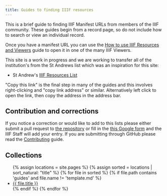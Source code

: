 ```yaml
---
title: Guides to finding IIIF resources
---
```


This is a brief guide to finding IIIF Manifest URLs from members of the IIIF community.  These guides begin from a record page, so do not include how to search or view an individual record.

Once you have a manifest URL you can use the [How to use IIIF Resources and Viewers](https://medium.com/@IIIF_io/how-to-use-iiif-resources-and-image-viewers-bd378a68b013) guide to open it in one of the many IIIF Viewers. 

This site is a work in progress and we are working to transfer all of the institution's from the St Andrews list which was an inspiration for this site:

 * St Andrew's [IIIF Resources List](https://www.st-andrews.ac.uk/assets/university/library/documents/IIF%20resources.pdf)

"Copy this link" is the final step in many of the guides and this involves right-clicking and "copy link address" or similar. Alternatively left click to open the link, then copy the address in the address bar. 

## Contribution and corrections

If you notice a correction or would like to add to this lists please either submit a pull request to [the repository](https://github.com/IIIF/guides) or fill in the [this Google form](https://forms.gle/S6LLjBy2o4iEBR8C9) and the IIIF Staff will add your entry. If you are submitting through GitHub please read the [Contributing](CONTRIBUTING.html) guide.

## Collections

<ul>
  {% assign locations = site.pages %}
  {% assign sorted = locations | sort_natural: "title" %}
  {% for file in sorted %}
    {% if file.path contains 'guides' and file.name != 'template.md' %} 
      <li>
        <a href="{{site.url}}{{site.baseurl}}{{file.url}}">{{ file.title }}</a>
      </li>
    {% endif %}
  {% endfor %}
</ul>
